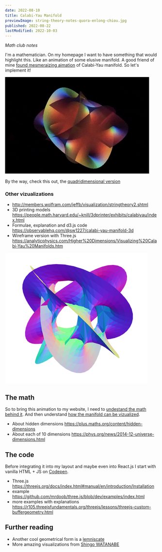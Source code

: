 ```yaml
---
date: 2022-08-10
title: Calabi-Yau Manifold
previewImage: string-theory-notes-quora-enlong-chiou.jpg
published: 2022-08-22
lastModified: 2022-10-03
---
```


_Math club notes_


I'm a mathematician. On my homepage I want to have something that would highlight this. Like an animation of some elusive manifold. A good friend of mine [found mesmeraizing aimation](https://www.reddit.com/r/DMT/comments/evy01l/have_you_seen_this_its_a_calabiyau_manifold/) of Calabi-Yau manifold. So let's implement it!

![mesmeraizing aimation of Calabi-Yau manifold](./calabi-yau-manifold.gif)

By the way, check this out, the [quadridimensional version](http://www.lactamme.polytechnique.fr/Mosaic/images/CAYA.K1.0129.21.1.M.D/display.html)


### Other vizualizations

- http://members.wolfram.com/jeffb/visualization/stringtheory2.shtml
- 3D printing models https://people.math.harvard.edu/~knill/3dprinter/exhibits/calabiyau/index.html
- Formulae, explanation and d3.js code https://observablehq.com/@sw1227/calabi-yau-manifold-3d
- Wireframe version with Three.js https://analyticphysics.com/Higher%20Dimensions/Visualizing%20Calabi-Yau%20Manifolds.htm

![Example illustration of the manifold](./calabi-yau-manifold-observablehq.png "exponent=5 projection=3.6 Credit: @sw1227")


## The math

So to bring this animation to my website, I need to [undestand the math behind it](http://www.scholarpedia.org/article/Calabi-Yau_manifold). And then understand [how the manifold can be vizualized](https://analyticphysics.com/Higher%20Dimensions/Visualizing%20Calabi-Yau%20Manifolds.htm).

- About hidden dimensions https://plus.maths.org/content/hidden-dimensions
- About each of 10 dimensions https://phys.org/news/2014-12-universe-dimensions.html


## The code

Before integrating it into my layout and maybe even into React.js I start with vanilla HTML + JS on [Codepen](https://codepen.io/mikolasan/pen/WNzKEZO?editors=1111). 

- Three.js https://threejs.org/docs/index.html#manual/en/introduction/Installation
- example https://github.com/mrdoob/three.js/blob/dev/examples/index.html
- more examples with explanations https://r105.threejsfundamentals.org/threejs/lessons/threejs-custom-buffergeometry.html


## Further reading

- Another cool geometrical form is a [lemniscate](https://mathworld.wolfram.com/Lemniscate.html)
- More amazing visualizations from [Shingo WATANABE](https://sw1227.github.io/portfolio/#/)